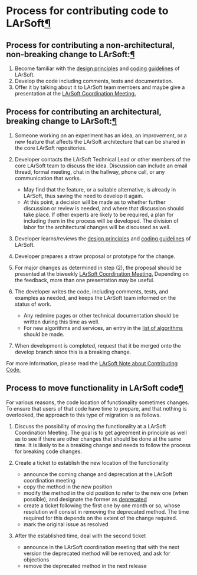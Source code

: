Process for contributing code to LArSoft[¶](#Process-for-contributing-code-to-LArSoft)
======================================================================================


Process for contributing a non-architectural, non-breaking change to LArSoft:[¶](#Process-for-contributing-a-non-architectural-non-breaking-change-to-LArSoft)
--------------------------------------------------------------------------------------------------------------------------------------------------------------

1.  Become familiar with the [design principles](http://larsoft.org/important-concepts-in-larsoft/design/) and [coding guidelines](https://cdcvs.fnal.govThe_rules_and_guidelines) of LArSoft.
2.  Develop the code including comments, tests and documentation.
3.  Offer it by talking about it to LArSoft team members and maybe give a presentation at the [LArSoft Coordination Meeting.](https://indico.fnal.gov/categoryDisplay.py?categId=405)


Process for contributing an architectural, breaking change to LArSoft:[¶](#Process-for-contributing-an-architectural-breaking-change-to-LArSoft)
------------------------------------------------------------------------------------------------------------------------------------------------

1.  Someone working on an experiment has an idea, an improvement, or a new feature that affects the LArSoft architecture that can be shared in the core LArSoft repositories.
2.  Developer contacts the LArSoft Technical Lead or other members of the core LArSoft team to discuss the idea. Discussion can include an email thread, formal meeting, chat in the hallway, phone call, or any communication that works.
    -   May find that the feature, or a suitable alternative, is already in LArSoft, thus saving the need to develop it again.
    -   At this point, a decision will be made as to whether further discussion or review is needed, and where that discussion should take place. If other experts are likely to be required, a plan for including them in the process will be developed. The division of labor for the architectural changes will be discussed as well.

3.  Developer learns/reviews the [design principles](http://larsoft.org/important-concepts-in-larsoft/design/) and [coding guidelines](https://cdcvs.fnal.govThe_rules_and_guidelines) of LArSoft.
4.  Developer prepares a straw proposal or prototype for the change.
5.  For major changes as determined in step (2), the proposal should be presented at the biweekly [LArSoft Coordination Meeting.](https://indico.fnal.gov/categoryDisplay.py?categId=405) Depending on the feedback, more than one presentation may be useful.
6.  The developer writes the code, including comments, tests, and examples as needed, and keeps the LArSoft team informed on the status of work.
    -   Any redmine pages or other technical documentation should be written during this time as well.
    -   For new algorithms and services, an entry in the [list of algorithms](http://larsoft.org/algorithms-list/) should be made.

7.  When development is completed, request that it be merged onto the develop branch since this is a breaking change.

For more information, please read the [LArSoft Note about Contributing Code.](http://larsoft.org/contributing-code/)


Process to move functionality in LArSoft code[¶](#Process-to-move-functionality-in-LArSoft-code)
------------------------------------------------------------------------------------------------

For various reasons, the code location of functionality sometimes changes. To ensure that users of that code have time to prepare, and that nothing is overlooked, the approach to this type of migration is as follows.

1.  Discuss the possibility of moving the functionality at a LArSoft Coordination Meeting. The goal is to get agreement in principle as well as to see if there are other changes that should be done at the same time. It is likely to be a breaking change and needs to follow the process for breaking code changes.
2.  Create a ticket to establish the new location of the functionality
    -   announce the coming change and deprecation at the LArSoft coordination meeting
    -   copy the method in the new position
    -   modify the method in the old position to refer to the new one (when possible), and designate the former as [deprecated](Deprecated?parent=Process_for_contributing_code_to_LArSoft)
    -   create a ticket following the first one by one month or so, whose resolution will consist in removing the deprecated method. The time required for this depends on the extent of the change required.
    -   mark the original issue as resolved

3.  After the established time, deal with the second ticket
    -   announce in the LArSoft coordination meeting that with the next version the deprecated method will be removed, and ask for objections
    -   remove the deprecated method in the next release
